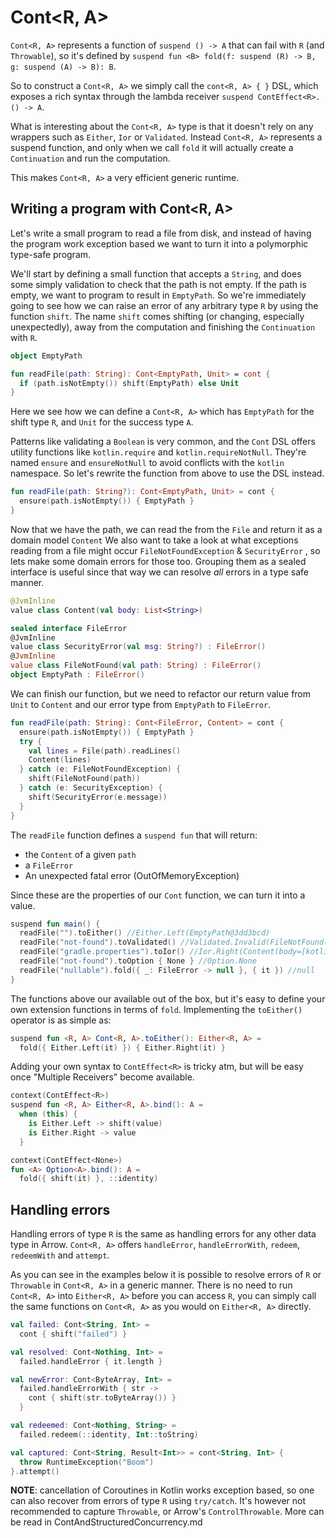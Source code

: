 # Cont<R, A>

`Cont<R, A>` represents a function of `suspend () -> A` that can fail with `R` (and `Throwable`), so it's defined
by `suspend fun <B> fold(f: suspend (R) -> B, g: suspend (A) -> B): B`.

So to construct a `Cont<R, A>` we simply call the `cont<R, A> { }` DSL, which exposes a rich syntax through the lambda
receiver `suspend ContEffect<R>.() -> A`.

What is interesting about the `Cont<R, A>` type is that it doesn't rely on any wrappers such as `Either`, `Ior`
or `Validated`. Instead `Cont<R, A>` represents a suspend function, and only when we call `fold` it will actually create
a `Continuation` and run the computation.

This makes `Cont<R, A>` a very efficient generic runtime.

## Writing a program with Cont<R, A>

Let's write a small program to read a file from disk, and instead of having the program work exception based we want to
turn it into a polymorphic type-safe program.

We'll start by defining a small function that accepts a `String`, and does some simply validation to check that the path
is not empty. If the path is empty, we want to program to result in `EmptyPath`. So we're immediately going to see how
we can raise an error of any arbitrary type `R` by using the function `shift`. The name `shift` comes shifting (or
changing, especially unexpectedly), away from the computation and finishing the `Continuation` with `R`.

```kotlin
object EmptyPath

fun readFile(path: String): Cont<EmptyPath, Unit> = cont {
  if (path.isNotEmpty()) shift(EmptyPath) else Unit
}
```

Here we see how we can define a `Cont<R, A>` which has `EmptyPath` for the shift type `R`, and `Unit` for the success
type `A`.

Patterns like validating a `Boolean` is very common, and the `Cont` DSL offers utility functions like `kotlin.require`
and `kotlin.requireNotNull`. They're named `ensure` and `ensureNotNull` to avoid conflicts with the `kotlin` namespace.
So let's rewrite the function from above to use the DSL instead.

```kotlin
fun readFile(path: String?): Cont<EmptyPath, Unit> = cont {
  ensure(path.isNotEmpty()) { EmptyPath }
}
```

Now that we have the path, we can read the from the `File` and return it as a domain model `Content`
We also want to take a look at what exceptions reading from a file might occur `FileNotFoundException` & `SecurityError`
, so lets make some domain errors for those too. Grouping them as a sealed interface is useful since that way we can
resolve *all* errors in a type safe manner.

```kotlin
@JvmInline
value class Content(val body: List<String>)

sealed interface FileError
@JvmInline
value class SecurityError(val msg: String?) : FileError()
@JvmInline
value class FileNotFound(val path: String) : FileError()
object EmptyPath : FileError()
```

We can finish our function, but we need to refactor our return value from `Unit` to `Content` and our error type
from `EmptyPath` to `FileError`.

```kotlin
fun readFile(path: String): Cont<FileError, Content> = cont {
  ensure(path.isNotEmpty()) { EmptyPath }
  try {
    val lines = File(path).readLines()
    Content(lines)
  } catch (e: FileNotFoundException) {
    shift(FileNotFound(path))
  } catch (e: SecurityException) {
    shift(SecurityError(e.message))
  }
}
```

The `readFile` function defines a `suspend fun` that will return:

- the `Content` of a given `path`
- a `FileError`
- An unexpected fatal error (OutOfMemoryException)

Since these are the properties of our `Cont` function, we can turn it into a value.

```kotlin
suspend fun main() {
  readFile("").toEither() //Either.Left(EmptyPath@3dd3bcd)
  readFile("not-found").toValidated() //Validated.Invalid(FileNotFound(path=not-found)) 
  readFile("gradle.properties").toIor() //Ior.Right(Content(body=[kotlin.code.style=official]))
  readFile("not-found").toOption { None } //Option.None
  readFile("nullable").fold({ _: FileError -> null }, { it }) //null
}
```

The functions above our available out of the box, but it's easy to define your own extension functions in terms
of `fold`. Implementing the `toEither()` operator is as simple as:

```kotlin
suspend fun <R, A> Cont<R, A>.toEither(): Either<R, A> =
  fold({ Either.Left(it) }) { Either.Right(it) }
```

Adding your own syntax to `ContEffect<R>` is tricky atm, but will be easy once "Multiple Receivers" become available.

```kotlin
context(ContEffect<R>)
suspend fun <R, A> Either<R, A>.bind(): A =
  when (this) {
    is Either.Left -> shift(value)
    is Either.Right -> value
  }

context(ContEffect<None>)
fun <A> Option<A>.bind(): A =
  fold({ shift(it) }, ::identity)
```

## Handling errors

Handling errors of type `R` is the same as handling errors for any other data type in Arrow.
`Cont<R, A>` offers `handleError`, `handleErrorWith`, `redeem`, `redeemWith` and `attempt`.

As you can see in the examples below it is possible to resolve errors of `R` or `Throwable` in `Cont<R, A>` in a generic manner.
There is no need to run `Cont<R, A>` into `Either<R, A>` before you can access `R`,
you can simply call the same functions on `Cont<R, A>` as you would on `Either<R, A>` directly.

```kotlin
val failed: Cont<String, Int> =
  cont { shift("failed") }

val resolved: Cont<Nothing, Int> =
  failed.handleError { it.length }

val newError: Cont<ByteArray, Int> =
  failed.handleErrorWith { str ->
    cont { shift(str.toByteArray()) }
  }

val redeemed: Cont<Nothing, String> =
  failed.redeem(::identity, Int::toString)

val captured: Cont<String, Result<Int>> = cont<String, Int> {
  throw RuntimeException("Boom")
}.attempt()
```

**NOTE**:
cancellation of Coroutines in Kotlin works exception based, so one can also recover from errors of type `R`
using `try/catch`. It's however not recommended to capture `Throwable`, or Arrow's `ControlThrowable`. More can be read
in ContAndStructuredConcurrency.md
